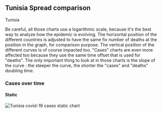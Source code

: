 ## Tunisia Spread comparison 

Tunisia



Be careful, all those charts use a logarithmic scale, because it's the best way to analyze how the epidemic is evolving. 
The horizontal position of the different countries is adjusted to have the same fix number of deaths at the position in the graph, for comparison purpose.
The vertical position of the different curves is of course impacted too.
"Cases" charts are even more affected too because they use the same time offset that is used for "deaths".
The only important thing to look at in those charts is the slope of the curve : the steeper the curve, the shorter the "cases" and "deaths" doubling time.


 
### Cases over time
 
#### Static
![Tunisia covid-19 cases static chart](https://raw.githubusercontent.com/madlag/coronavirus_study/master/notebooks/graphs/2020-03-20/countries/Tunisia/2020-03-20_Tunisia_deaths.png "Tunisia covid-19 cases static chart")   

